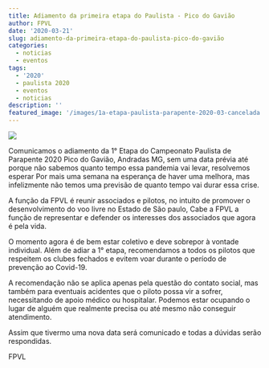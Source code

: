 ```yaml
---
title: Adiamento da primeira etapa do Paulista - Pico do Gavião
author: FPVL
date: '2020-03-21'
slug: adiamento-da-primeira-etapa-do-paulista-pico-do-gavião
categories:
  - noticias
  - eventos
tags:
  - '2020'
  - paulista 2020
  - eventos
  - noticias
description: ''
featured_image: '/images/1a-etapa-paulista-parapente-2020-03-cancelada.jpg'
---
```


![](/noticias/2020-03-21-adiamento-da-primeira-etapa-do-paulista-pico-do-gavião.br_files/1a-etapa-paulista-parapente-2020-03-cancelada.jpg)

Comunicamos o adiamento da 1° Etapa do Campeonato Paulista de Parapente 2020 Pico do Gavião, Andradas MG, sem uma data prévia até porque não sabemos quanto tempo essa pandemia vai levar, resolvemos esperar Por mais uma semana na esperança de haver uma melhora, mas infelizmente não temos uma previsão de quanto tempo vai durar essa crise.

A função da FPVL é reunir associados e pilotos, no intuito de  promover o desenvolvimento do voo livre no Estado de São paulo, Cabe a FPVL a função de representar e defender os interesses dos associados que agora é pela vida.

O momento agora é de bem estar coletivo e deve sobrepor à vontade individual. Além de adiar a 1° etapa, recomendamos a todos os pilotos que respeitem os clubes fechados e evitem voar durante o período de prevenção ao Covid-19.

A recomendação não se aplica apenas pela questão do contato social, mas também para eventuais acidentes que o piloto possa vir a sofrer, necessitando de apoio médico ou hospitalar. Podemos estar ocupando o lugar de alguém que realmente precisa ou até mesmo não conseguir atendimento. 

Assim que tivermo uma nova data será comunicado e todas a dúvidas serão respondidas.

FPVL